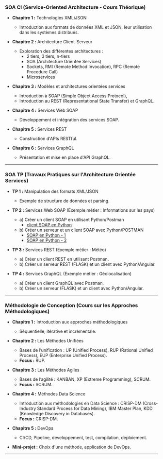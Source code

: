 ### **SOA CI (Service-Oriented Architecture - Cours Théorique)**

- **Chapitre 1 :** Technologies XML/JSON
  - Introduction aux formats de données XML et JSON, leur utilisation dans les systèmes distribués.

- **Chapitre 2 :** Architecture Client-Serveur
  - Exploration des différentes architectures :
    - 2 tiers, 3 tiers, n-tiers
    - SOA (Architecture Orientée Services)
    - Sockets, RMI (Remote Method Invocation), RPC (Remote Procedure Call)
    - Microservices

- **Chapitre 3 :** Modèles et architectures orientées services
  - Introduction à SOAP (Simple Object Access Protocol), 
  - Introduction au REST (Representational State Transfer) et GraphQL.

- **Chapitre 4 :** Services Web SOAP
  - Développement et intégration des services SOAP.

- **Chapitre 5 :** Services REST
  - Construction d'APIs RESTful.

- **Chapitre 6 :** Services GraphQL
  - Présentation et mise en place d'API GraphQL.

---

### **SOA TP (Travaux Pratiques sur l'Architecture Orientée Services)**

- **TP 1 :** Manipulation des formats XML/JSON
  - Exemple de structure de données et parsing.

- **TP 2 :** Services Web SOAP (Exemple métier : Informations sur les pays)
  - a) Créer un client SOAP en utilisant Python/Postman
    - [client SOAP en Python ](https://www.geeksforgeeks.org/making-soap-api-calls-using-python/)
  - b) Créer un serveur et un client SOAP avec Python/POSTMAN
    - [SOAP en Python - 1 ](https://webpy.org/cookbook/webservice)
    - [SOAP en Python - 2 ](https://apidog.com/blog/python-working-with-soap-api/)

- **TP 3 :** Services REST (Exemple métier : Météo)
  - a) Créer un client REST en utilisant Postman.
  - b) Créer un serveur REST (FLASK) et un client avec Python/Angular.

- **TP 4 :** Services GraphQL (Exemple métier : Géolocalisation)
  - a) Créer un client GraphQL avec Postman.
  - b) Créer un serveur (FLASK) et un client avec Python/Angular.

---

### **Méthodologie de Conception (Cours sur les Approches Méthodologiques)**

- **Chapitre 1 :** Introduction aux approches méthodologiques
  - Séquentielle, itérative et incrémentale.

- **Chapitre 2 :** Les Méthodes Unifiées
  - Bases de l’unification : UP (Unified Process), RUP (Rational Unified Process), EUP (Enterprise Unified Process).
  - **Focus :** RUP.

- **Chapitre 3 :** Les Méthodes Agiles
  - Bases de l’agilité : KANBAN, XP (Extreme Programming), SCRUM.
  - **Focus :** SCRUM.

- **Chapitre 4 :** Méthodes Data Science
  - Introduction aux méthodologies en Data Science : CRISP-DM (Cross-Industry Standard Process for Data Mining), IBM Master Plan, KDD (Knowledge Discovery in Databases).
  - **Focus :** CRISP-DM.

- **Chapitre 5 :** DevOps
  - CI/CD, Pipeline, développement, test, compilation, déploiement.

- **Mini-projet :** Choix d'une méthode, application de DevOps.

---
